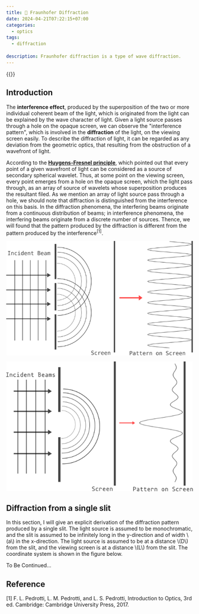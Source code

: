 ```yaml
---
title: 🌠 Fraunhofer Diffraction
date: 2024-04-21T07:22:15+07:00
categories:
  - optics
tags:
  - diffraction

description: Fraunhofer diffraction is a type of wave diffraction.
---
```


{{<katex>}}

## Introduction

The **interference effect**, produced by the superposition of the two or more individual coherent beam of the light, which is originated from the light can be explained by the wave character of light. Given a light source passes through a hole on the opaque screen, we can observe the "interference pattern", which is involved in the **diffraction** of the light, on the viewing screen easily. To describe the diffraction of light, it can be regarded as any deviation from the geometric optics, that resulting from the obstruction of a wavefront of light.

According to the [**Huygens-Fresnel principle**][Huygens], which pointed out that every point of a given wavefront of light can be considered as a source of secondary spherical wavelet. Thus, at some point on the viewing screen, every point emerges from a hole on the opaque screen, which the light pass through, as an array of source of wavelets whose superposition produces the resultant filed. As we mention an array of light source pass through a hole, we should note that diffraction is distinguished from the interference on this basis. In the diffraction phenomena, the interfering beams originate from a continuous distribution of beams; in interference phenomena, the interfering beams originate from a discrete number of sources. Thence, we will found that the pattern produced by the diffraction is different from the pattern produced by the interference<sup>[1]</sup>.

![Interference](./interference.png "For the interference pattern, it's created by the superposition of the two or more individual coherent beam of the light which follows as the sine function form.")

![Diffraction](./diffraction.png "However, for the diffraction pattern, it's created by continuous light sources whose pattern follows as the sinc function.")

## Diffraction from a single slit

In this section, I will give an explicit derivation of the diffraction pattern produced by a single slit. The light source is assumed to be monochromatic, and the slit is assumed to be infinitely long in the y-direction and of width \\(a\\) in the x-direction. The light source is assumed to be at a distance \\(D\\) from the slit, and the viewing screen is at a distance \\(L\\) from the slit. The coordinate system is shown in the figure below.

To Be Continued...

## Reference

[Huygens]: https://en.wikipedia.org/wiki/Huygens%E2%80%93Fresnel_principle "wiki of Huygens-Fresnel principle"

[1] F. L. Pedrotti, L. M. Pedrotti, and L. S. Pedrotti, Introduction to Optics, 3rd ed. Cambridge: Cambridge University Press, 2017.
